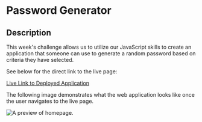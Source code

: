 # Password Generator

## Description

This week's challenge allows us to utilize our JavaScript skills to create an application that someone can use to generate a random password based on criteria they have selected. 

See below for the direct link to the live page:

[Live Link to Deployed Application](https://linhntran.github.io/password-generator)

The following image demonstrates what the web application looks like once the user navigates to the live page. 

![A preview of homepage.](./assets/images/preview.gif)